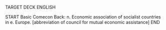 TARGET DECK
ENGLISH

START
Basic
Comecon
Back: n. Economic association of socialist countries in e. Europe. [abbreviation of council for mutual economic assistance]
END

